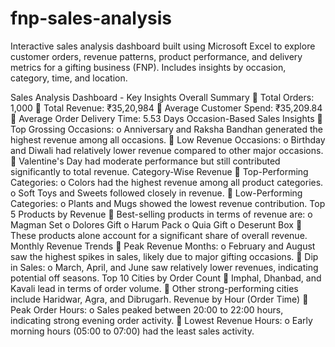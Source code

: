 # fnp-sales-analysis
Interactive sales analysis dashboard built using Microsoft Excel to explore customer orders, revenue patterns, product performance, and delivery metrics for a gifting business (FNP). Includes insights by occasion, category, time, and location.

Sales Analysis Dashboard - Key Insights 
Overall Summary 
 Total Orders: 1,000 
 Total Revenue: ₹35,20,984 
 Average Customer Spend: ₹35,209.84 
 Average Order Delivery Time: 5.53 Days 
Occasion-Based Sales Insights 
 Top Grossing Occasions: 
o Anniversary and Raksha Bandhan generated the highest revenue among all 
occasions. 
 Low Revenue Occasions: 
o Birthday and Diwali had relatively lower revenue compared to other major 
occasions. 
 Valentine's Day had moderate performance but still contributed significantly to total 
revenue. 
Category-Wise Revenue 
 Top-Performing Categories: 
o Colors had the highest revenue among all product categories. 
o Soft Toys and Sweets followed closely in revenue. 
 Low-Performing Categories: 
o Plants and Mugs showed the lowest revenue contribution. 
Top 5 Products by Revenue 
 Best-selling products in terms of revenue are: 
o Magman Set 
o Dolores Gift 
o Harum Pack 
o Quia Gift 
o Deserunt Box 
 These products alone account for a significant share of overall revenue. 
Monthly Revenue Trends 
 Peak Revenue Months: 
o February and August saw the highest spikes in sales, likely due to major 
gifting occasions. 
 Dip in Sales: 
o March, April, and June saw relatively lower revenues, indicating potential off
seasons. 
Top 10 Cities by Order Count 
 Imphal, Dhanbad, and Kavali lead in terms of order volume. 
 Other strong-performing cities include Haridwar, Agra, and Dibrugarh. 
Revenue by Hour (Order Time) 
 Peak Order Hours: 
o Sales peaked between 20:00 to 22:00 hours, indicating strong evening order 
activity. 
 Lowest Revenue Hours: 
o Early morning hours (05:00 to 07:00) had the least sales activity.
